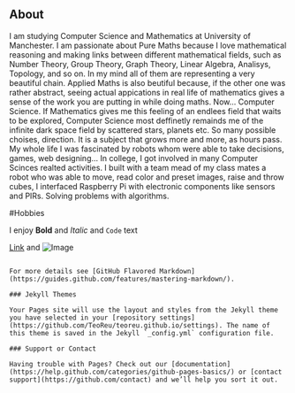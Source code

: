 ## About
I am studying Computer Science and Mathematics at University of Manchester. I am passionate about Pure Maths because I love mathematical reasoning and making links between different mathematical fields, such as Number Theory, Group Theory, Graph Theory, Linear Algebra, Analisys, Topology, and so on. In my mind all of them are representing a very beautiful chain. Applied Maths is also beutiful because, if the other one was rather abstract, seeing actual appications in real life of mathematics gives a sense of the work you are putting in while doing maths.
Now... Computer Science.
If Mathematics gives me this feeling of an endlees field that waits to be explored, Computer Science most deffinetly remainds me of the infinite dark space field by scattered stars, planets etc. So many possible choises, direction. It is a subject that grows more and more, as hours pass. My whole life I was fascinated by robots whom were able to take decisions, games, web designing... In college, I got involved in many Computer Scinces realted activities. I built with a team mead of my class mates a robot who was able to move, read color and preset images, raise and throw cubes, I interfaced Raspberry Pi with electronic components like sensors and PIRs. Solving problems with algorithms. 

#Hobbies

I enjoy
**Bold** and _Italic_ and `Code` text

[Link](url) and ![Image](src)
```

For more details see [GitHub Flavored Markdown](https://guides.github.com/features/mastering-markdown/).

### Jekyll Themes

Your Pages site will use the layout and styles from the Jekyll theme you have selected in your [repository settings](https://github.com/TeoReu/teoreu.github.io/settings). The name of this theme is saved in the Jekyll `_config.yml` configuration file.

### Support or Contact

Having trouble with Pages? Check out our [documentation](https://help.github.com/categories/github-pages-basics/) or [contact support](https://github.com/contact) and we’ll help you sort it out.
